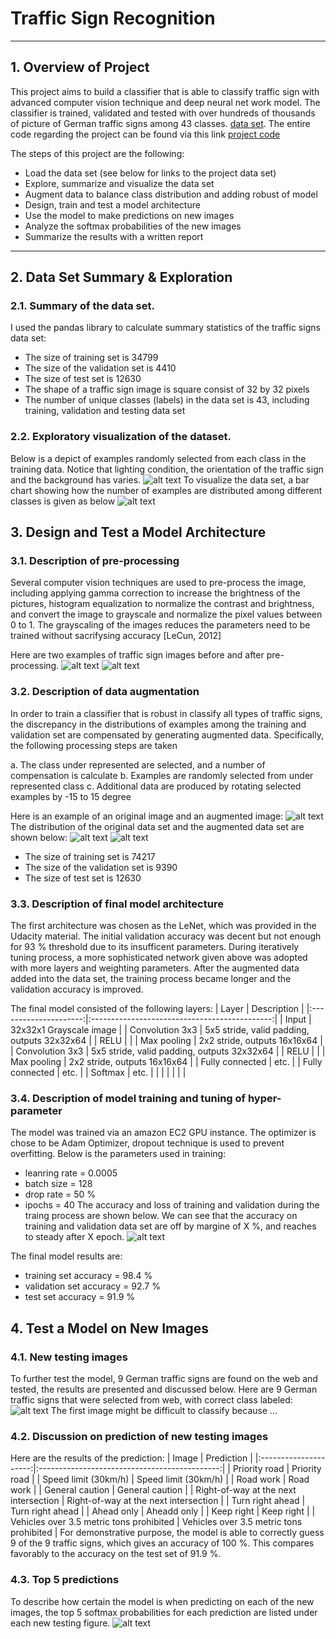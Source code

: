 # Traffic Sign Recognition
---
## 1. Overview of Project
This project aims to build a classifier that is able to classify traffic sign with advanced computer vision technique and deep neural net work model. The classifier is trained, validated and tested with over hundreds of thousands of picture of German traffic signs among 43 classes. [data set](http://benchmark.ini.rub.de/?section=gtsrb&subsection=dataset). The entire code regarding the project can be found via this link [project code](https://github.com/davidsky900/SelfDrivingCar-TrafficSign/blob/master/Traffic_Sign_Classifier.ipynb)

The steps of this project are the following:
* Load the data set (see below for links to the project data set)
* Explore, summarize and visualize the data set
* Augment data to balance class distribution and adding robust of model
* Design, train and test a model architecture
* Use the model to make predictions on new images
* Analyze the softmax probabilities of the new images
* Summarize the results with a written report
---
## 2. Data Set Summary & Exploration
### 2.1. Summary of the data set. 
I used the pandas library to calculate summary statistics of the traffic
signs data set:

* The size of training set is 34799
* The size of the validation set is 4410
* The size of test set is 12630
* The shape of a traffic sign image is square consist of 32 by 32 pixels
* The number of unique classes (labels) in the data set is 43, including training, validation and testing data set

### 2.2. Exploratory visualization of the dataset.
Below is a depict of examples randomly selected from each class in the training data. Notice that lighting condition, the orientation of the traffic sign and the background has varies. 
![alt text](https://github.com/davidsky900/SelfDrivingCar-TrafficSign/blob/master/examples/DataSetExamples.png)
To visualize the data set, a bar chart showing how the number of examples are distributed among different classes is given as below
![alt text](https://github.com/davidsky900/SelfDrivingCar-TrafficSign/blob/master/examples/DataSetVisual.png)

## 3. Design and Test a Model Architecture
### 3.1. Description of pre-processing 
Several computer vision techniques are used to pre-process the image, including applying gamma correction to increase the brightness of the pictures, histogram equalization to normalize the contrast and brightness, and convert the image to grayscale and normalize the pixel values between 0 to 1. The grayscaling of the images reduces the parameters need to be trained without sacrifysing accuracy [LeCun, 2012]

Here are two examples of traffic sign images before and after pre-processing.
![alt text](https://github.com/davidsky900/SelfDrivingCar-TrafficSign/blob/master/examples/preProcessDemo8150.png)
![alt text](https://github.com/davidsky900/SelfDrivingCar-TrafficSign/blob/master/examples/preProcessDemo8109.png)

### 3.2. Description of data augmentation
In order to train a classifier that is robust in classify all types of traffic signs, the discrepancy in the distributions of examples among the training and validation set are compensated by generating augmented data. Specifically, the following processing steps are taken

a. The class under represented are selected, and a number of compensation is calculate
b. Examples are randomly selected from under represented class
c. Additional data are produced by rotating selected examples by -15 to 15 degree

Here is an example of an original image and an augmented image:
![alt text](https://github.com/davidsky900/SelfDrivingCar-TrafficSign/blob/master/examples/AugDataDemo.png)
The distribution of the original data set and the augmented data set are shown below:
![alt text](https://github.com/davidsky900/SelfDrivingCar-TrafficSign/blob/master/examples/AugTrainDist.png)
![alt text](https://github.com/davidsky900/SelfDrivingCar-TrafficSign/blob/master/examples/AugValidDist.png)
* The size of training set is 74217
* The size of the validation set is 9390
* The size of test set is 12630

### 3.3. Description of final model architecture
The first architecture was chosen as the LeNet, which was provided in the Udacity material. The initial validation accuracy was decent but not enough for 93 % threshold due to its insufficent parameters. During iteratively tuning process, a more sophisticated network given above was adopted with more layers and weighting parameters. After the augmented data added into the data set, the training process became longer and the validation accuracy is improved. 

The final model consisted of the following layers:
| Layer         		|     Description	        					| 
|:---------------------:|:---------------------------------------------:| 
| Input         		| 32x32x1 Grayscale image   							| 
| Convolution 3x3     	| 5x5 stride, valid padding, outputs 32x32x64 	|
| RELU					|												|
| Max pooling	      	| 2x2 stride,  outputs 16x16x64 				|
| Convolution 3x3	    | 5x5 stride, valid padding, outputs 32x32x64   |
| RELU					|												|
| Max pooling	      	| 2x2 stride,  outputs 16x16x64 				|
| Fully connected		| etc.        									|
| Fully connected		| etc.        									|
| Softmax				| etc.        									|
|						|												|
|						|												|

### 3.4. Description of model training and tuning of hyper-parameter
The model was trained via  an amazon EC2 GPU instance. The optimizer is chose to be Adam Optimizer, dropout technique is used to prevent overfitting. Below is the parameters used in training:
* leanring rate = 0.0005
* batch size = 128
* drop rate = 50 %
* ipochs = 40
The accuracy and loss of training and validation during the traing process are shown below. We can see that the accuracy on training and validation data set are off by margine of X %, and reaches to steady after X epoch. 
![alt text](https://github.com/davidsky900/SelfDrivingCar-TrafficSign/blob/master/examples/TrainingHistory.png)

The final model results are:
* training set accuracy = 98.4 %
* validation set accuracy =  92.7 %
* test set accuracy = 91.9 %

## 4. Test a Model on New Images
### 4.1. New testing images
To further test the model, 9 German traffic signs are found on the web and tested, the results are presented and discussed below. 
Here are 9 German traffic signs that were selected from web, with correct class labeled:
![alt text](https://github.com/davidsky900/SelfDrivingCar-TrafficSign/blob/master/examples/NewTestData.png)
The first image might be difficult to classify because ...

### 4.2. Discussion on prediction of new testing images
Here are the results of the prediction:
| Image			        |     Prediction	        					| 
|:---------------------:|:---------------------------------------------:| 
| Priority road      		| Priority road   									| 
| Speed limit (30km/h)     			| Speed limit (30km/h) 										|
| Road work					| Road work											|
| General caution	      		| General caution					 				|
| Right-of-way at the next intersection			| Right-of-way at the next intersection      							|
| Turn right ahead	      		| Turn right ahead					 				|
| Ahead only	      		| Aheadd only					 				|
| Keep right	      		| Keep right					 				|
| Vehicles over 3.5 metric tons prohibited	      		| Vehicles over 3.5 metric tons prohibited					 				|
For demonstrative purpose, the model is able to correctly guess 9 of the 9 traffic signs, which gives an accuracy of 100 %. This compares favorably to the accuracy on the test set of 91.9 %.

### 4.3. Top 5 predictions
To describe how certain the model is when predicting on each of the new images, the top 5 softmax probabilities for each prediction are listed under each new testing figure. 
![alt text](https://github.com/davidsky900/SelfDrivingCar-TrafficSign/blob/master/examples/TopKDemo.png)


